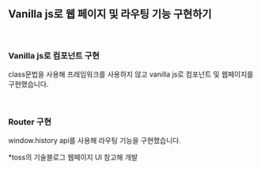 ## Vanilla js로 웹 페이지 및 라우팅 기능 구현하기


<br>

### Vanilla js로 컴포넌트 구현
class문법을 사용해 프레임워크를 사용하지 않고 vanilla js로 컴포넌트 및 웹페이지를 구현했습니다.

<br>

### Router 구현
window.history api를 사용해 라우팅 기능을 구현했습니다.


*toss의 기술블로그 웹페이지 UI 참고해 개발
